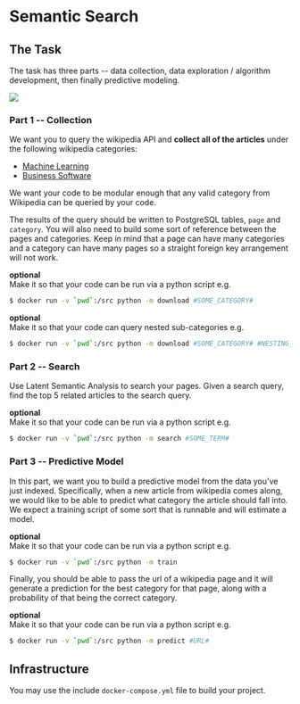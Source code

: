 # Semantic Search

## The Task

The task has three parts -- data collection, data exploration / algorithm development, then finally predictive modeling. 

![](http://interactive.blockdiag.com/image?compression=deflate&encoding=base64&src=eJxdjrsOwjAMRXe-wlsmRhaQkDoiMSDxBW5slahtHDmGCiH-nfQxtKy-59zruhPfUsAGPjsA56XvMdIRSIbYCZKD_RncENqQuGBQ3S7TidCwxsynjZUZ1T8m4HqvJlXZnhrBJMHBbWlTDHEeSFravYUXQy_E3TKrwbioMKb5z16UmRxfXZurVY_GjegbhqJIjaXm-wNmzE4W)

### Part 1 -- Collection

We want you to query the wikipedia API and **collect all of the articles** under the following wikipedia categories:

* [Machine Learning](https://en.wikipedia.org/wiki/Category:Machine_learning)
* [Business Software](https://en.wikipedia.org/wiki/Category:Business_software)

We want your code to be modular enough that any valid category from Wikipedia can be queried by your code.

The results of the query should be written to PostgreSQL tables, `page` and `category`. You will also need to build some sort of reference between the pages and categories. Keep in mind that a page can have many categories and a category can have many pages so a straight foreign key arrangement will not work. 

**optional**  
Make it so that your code can be run via a python script e.g.

```bash
$ docker run -v `pwd`:/src python -m download #SOME_CATEGORY#
```

**optional**  
Make it so that your code can query nested sub-categories e.g.

```bash
$ docker run -v `pwd`:/src python -m download #SOME_CATEGORY# #NESTING_LEVEL#
```

### Part 2 -- Search

Use Latent Semantic Analysis to search your pages. Given a search query, find the top 5 related articles to the search query.

**optional**  
Make it so that your code can be run via a python script e.g.

```bash
$ docker run -v `pwd`:/src python -m search #SOME_TERM#
```

### Part 3 -- Predictive Model

In this part, we want you to build a predictive model from the data you've just indexed. Specifically, when a new article from wikipedia comes along, we would like to be able to predict what category the article should fall into. We expect a training script of some sort that is runnable and will estimate a model. 

**optional**  
Make it so that your code can be run via a python script e.g.

```bash
$ docker run -v `pwd`:/src python -m train
```

Finally, you should be able to pass the url of a wikipedia page and it will generate a prediction for the best category for that page, along with a probability of that being the correct category. 

**optional**  
Make it so that your code can be run via a python script e.g.

```bash
$ docker run -v `pwd`:/src python -m predict #URL#
```

## Infrastructure

You may use the include `docker-compose.yml` file to build your project.



